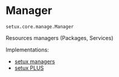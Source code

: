 # Manager
`setux.core.manage.Manager`

Resources managers (Packages, Services)

Implementations:  
 * [setux managers]  
 * [setux PLUS]  


[Setux]: https://setux.readthedocs.io/en/latest
[setux core]: https://setux-core.readthedocs.io/en/latest
[setux logger]: https://setux-logger.readthedocs.io/en/latest
[setux modules]: https://setux-modules.readthedocs.io/en/latest
[setux mappings]: https://setux-mappings.readthedocs.io/en/latest
[setux managers]: https://setux-managers.readthedocs.io/en/latest
[setux targets]: https://setux-targets.readthedocs.io/en/latest
[setux distros]: https://setux-distros.readthedocs.io/en/latest
[setux REPL]: https://setux-repl.readthedocs.io/en/latest
[setux PLUS]: https://setux-plus.readthedocs.io/en/latest
